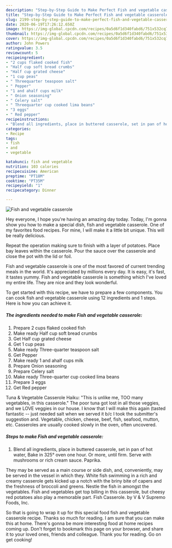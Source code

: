```yaml
---
description: "Step-by-Step Guide to Make Perfect Fish and vegetable casserole"
title: "Step-by-Step Guide to Make Perfect Fish and vegetable casserole"
slug: 2199-step-by-step-guide-to-make-perfect-fish-and-vegetable-casserole
date: 2020-06-19T17:26:12.650Z
image: https://img-global.cpcdn.com/recipes/0a5d6f1d340fabd6/751x532cq70/fish-and-vegetable-casserole-recipe-main-photo.jpg
thumbnail: https://img-global.cpcdn.com/recipes/0a5d6f1d340fabd6/751x532cq70/fish-and-vegetable-casserole-recipe-main-photo.jpg
cover: https://img-global.cpcdn.com/recipes/0a5d6f1d340fabd6/751x532cq70/fish-and-vegetable-casserole-recipe-main-photo.jpg
author: John Powers
ratingvalue: 3.5
reviewcount: 5
recipeingredient:
- "2 cups flaked cooked fish"
- "Half cup soft bread crumbs"
- "Half cup grated cheese"
- "1 cup peas"
- " Threequarter teaspoon salt"
- " Pepper"
- "1 and ahalf cups milk"
- " Onion seasoning"
- " Celery salt"
- " Threequarter cup cooked lima beans"
- "3 eggs"
- " Red pepper"
recipeinstructions:
- "Blend all ingredients, place in buttered casserole, set in pan of hot water, Bake in 325° oven one hour. Or more, until firm. Serve with mushrooms or rich cream sauce. Paprika."
categories:
- Recipe
tags:
- fish
- and
- vegetable

katakunci: fish and vegetable 
nutrition: 103 calories
recipecuisine: American
preptime: "PT18M"
cooktime: "PT35M"
recipeyield: "1"
recipecategory: Dinner

---
```



![Fish and vegetable casserole](https://img-global.cpcdn.com/recipes/0a5d6f1d340fabd6/751x532cq70/fish-and-vegetable-casserole-recipe-main-photo.jpg)

Hey everyone, I hope you're having an amazing day today. Today, I'm gonna show you how to make a special dish, fish and vegetable casserole. One of my favorites food recipes. For mine, I will make it a little bit unique. This will be really delicious.

Repeat the operation making sure to finish with a layer of potatoes. Place bay leaves within the casserole. Pour the sauce over the casserole and close the pot with the lid or foil.

Fish and vegetable casserole is one of the most favored of current trending meals in the world. It's appreciated by millions every day. It is easy, it's fast, it tastes yummy. Fish and vegetable casserole is something which I've loved my entire life. They are nice and they look wonderful.


To get started with this recipe, we have to prepare a few components. You can cook fish and vegetable casserole using 12 ingredients and 1 steps. Here is how you can achieve it.

<!--inarticleads1-->

##### The ingredients needed to make Fish and vegetable casserole:

1. Prepare 2 cups flaked cooked fish
1. Make ready Half cup soft bread crumbs
1. Get Half cup grated cheese
1. Get 1 cup peas
1. Make ready  Three-quarter teaspoon salt
1. Get  Pepper
1. Make ready 1 and ahalf cups milk
1. Prepare  Onion seasoning
1. Prepare  Celery salt
1. Make ready  Three-quarter cup cooked lima beans
1. Prepare 3 eggs
1. Get  Red pepper


Tuna &amp; Vegetable Casserole Haiku: &#34;This is unlike me, TOO many vegetables, in this casserole.&#34; The poor tuna got lost in all those veggies, and we LOVE veggies in our house. I know that I will make this again (tasted fantastic -- just needed salt when we served it b/c I took the submitter&#39;s suggestion and. Vegetable, chicken, cheese, beef, fish, seafood, mutton, etc. Casseroles are usually cooked slowly in the oven, often uncovered. 

<!--inarticleads2-->

##### Steps to make Fish and vegetable casserole:

1. Blend all ingredients, place in buttered casserole, set in pan of hot water, Bake in 325° oven one hour. Or more, until firm. Serve with mushrooms or rich cream sauce. Paprika.


They may be served as a main course or side dish, and, conveniently, may be served in the vessel in which they. White fish swimming in a rich and creamy casserole gets kicked up a notch with the briny bite of capers and the freshness of broccoli and greens. Nestle the fish in amongst the vegetables. Fish and vegetables get top billing in this casserole, but cheesy red potatoes also play a memorable part. Fish Casserole. by V &amp; V Supremo Foods, Inc. 

So that is going to wrap it up for this special food fish and vegetable casserole recipe. Thanks so much for reading. I am sure that you can make this at home. There's gonna be more interesting food at home recipes coming up. Don't forget to bookmark this page on your browser, and share it to your loved ones, friends and colleague. Thank you for reading. Go on get cooking!
